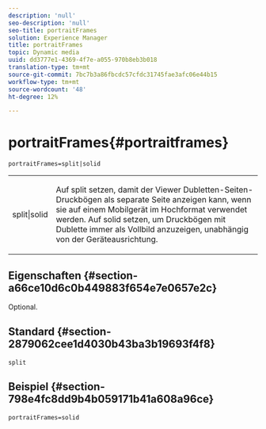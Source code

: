```yaml
---
description: 'null'
seo-description: 'null'
seo-title: portraitFrames
solution: Experience Manager
title: portraitFrames
topic: Dynamic media
uuid: dd3777e1-4369-4f7e-a055-970b8eb3b018
translation-type: tm+mt
source-git-commit: 7bc7b3a86fbcdc57cfdc31745fae3afc06e44b15
workflow-type: tm+mt
source-wordcount: '48'
ht-degree: 12%

---
```



# portraitFrames{#portraitframes}

`portraitFrames=split|solid`

<table id="table_1D425B7685D448459CD3FE8D683C813C"> 
 <tbody> 
  <tr> 
   <td colname="col1"> <p> <span class="codeph"> split|solid</span> </p> </td> 
   <td colname="col2"> <p>Auf <span class="codeph"> split</span> setzen, damit der Viewer Dubletten-Seiten-Druckbögen als separate Seite anzeigen kann, wenn sie auf einem Mobilgerät im Hochformat verwendet werden. Auf <span class="codeph"> solid</span> setzen, um Druckbögen mit Dublette immer als Vollbild anzuzeigen, unabhängig von der Geräteausrichtung. </p> </td> 
  </tr> 
 </tbody> 
</table>

## Eigenschaften {#section-a66ce10d6c0b449883f654e7e0657e2c}

Optional.

## Standard {#section-2879062cee1d4030b43ba3b19693f4f8}

`split`

## Beispiel {#section-798e4fc8dd9b4b059171b41a608a96ce}

`portraitFrames=solid`
